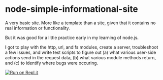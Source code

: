 # node-simple-informational-site

A very basic site. More like a template than a site, given that it contains no real information or functionality.

But it was good for a little practice early in my learning of node.js. 

I got to play with the http, url, and fs modules, create a server, troubleshoot a few issues, and write test scripts to figure out (a) what various user-side actions send in the request data, (b) what various module methods return, and (c) to identify where bugs were occuring.

[![Run on Repl.it](https://repl.it/badge/github/scottBowles/node-simple-informational-site)](https://repl.it/github/scottBowles/node-simple-informational-site)